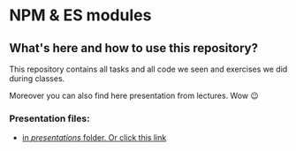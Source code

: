 # NPM & ES modules

## What's here and how to use this repository?
This repository contains all tasks and all code we seen and exercises we did during classes.

Moreover you can also find here presentation from lectures. Wow :wink:

### Presentation files:
* [in *presentations* folder. Or click this link](/presentations/isa-npm-es_modules-michalczukm.pdf)